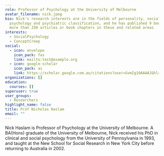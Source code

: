 ```yaml
---
role: Professor of Psychology at the University of Melbourne
avatar_filename: nick.jpeg
bio: Nick's research interests are in the fields of personality, social
  psychology and psychiatric classification, and he has published 9 books and
  more than 250 articles or book chapters in these and related areas
interests:
  - SocialPsychology
  - ConceptCreep
social:
  - icon: envelope
    icon_pack: fas
    link: mailto:test@example.org
  - icon: google-scholar
    icon_pack: ai
    link: https://scholar.google.com.au/citations?user=GvmIg10AAAAJ&hl=en&oi=ao
organizations: []
education:
  courses: []
superuser: true
user_groups:
  - Researchers
highlight_name: false
title: Prof Nicholas Haslam
email: ""
---
```

Nick Haslam is Professor of Psychology at the University of Melbourne. A BA(Hons) graduate of the University of Melbourne, Nick received his PhD in clinical and social psychology from the University of Pennsylvania in 1993, and taught at the New School for Social Research in New York City before returning to Australia in 2002.